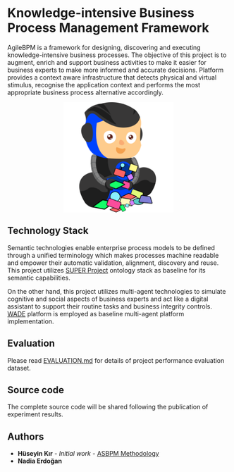 # Knowledge-intensive Business Process Management Framework
AgileBPM is a framework for designing, discovering and executing knowledge-intensive business processes. The objective of this project is to augment, enrich and support business activities to make it easier for business experts to make more informed and accurate decisions. Platform provides a context aware infrastructure that detects physical and virtual stimulus, recognise the application context and performs the most appropriate business process alternative accordingly. 

<p align="center">
<img align="center" width="250" height="250" src="https://github.com/asbpm/agilebpm/blob/master/github_logo_10.png">
</p>

## Technology Stack
Semantic technologies enable enterprise process models to be defined through a unified terminology which makes processes machine readable and empower their automatic validation, alignment, discovery and reuse. This project utilizes [SUPER Project](https://cordis.europa.eu/project/rcn/105285_en.html) ontology stack as baseline for its semantic capabilities.

On the other hand, this project utilizes multi-agent technologies to simulate cognitive and social aspects of business experts and act like a digital assistant to support their routine tasks and business integrity controls. [WADE](http://jade.tilab.com/wadeproject/) platform is employed as baseline multi-agent platform implementation.

## Evaluation
Please read [EVALUATION.md](https://github.com/asbpm/agilebpm/blob/master/evaluationData/README.md) for details of project performance evaluation dataset.

## Source code
The complete source code will be shared following the publication of experiment results. 

## Authors
* **Hüseyin Kır** - *Initial work* - [ASBPM Methodology](https://link.springer.com/chapter/10.1007/978-3-319-39324-7_13)
* **Nadia Erdoğan**
